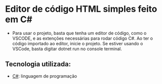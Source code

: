 # Editor de código HTML simples feito em C#

* Para usar o projeto, basta que tenha um editor de código, como o VSCODE, e as extenções necessárias para rodar código C#. Ao ter o código importado ao editor, inicie o projeto. Se estiver usando o VSCode, basta digitar dotnet run no console terminal.

## Tecnologia utilizada:

* [C#](https://docs.microsoft.com/pt-br/dotnet/csharp/): linguagem de programação
